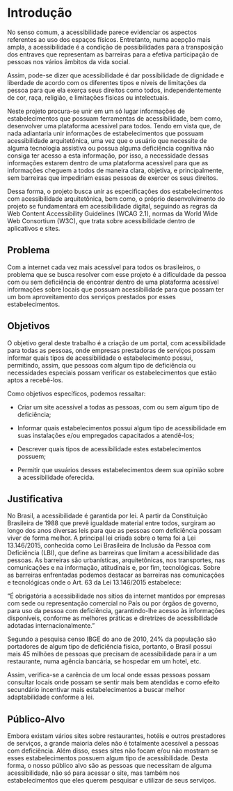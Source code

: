 # Introdução

No senso comum, a acessibilidade parece evidenciar os aspectos referentes ao uso dos espaços físicos. Entretanto, numa acepção mais ampla, a acessibilidade é a condição de possibilidades para a transposição dos entraves que representam as barreiras para a efetiva participação de pessoas nos vários âmbitos da vida social.

Assim, pode-se dizer que acessibilidade é dar possibilidade de dignidade e liberdade de acordo com os diferentes tipos e níveis de limitações da pessoa para que ela exerça seus direitos como todos, independentemente de cor, raça, religião, e limitações físicas ou intelectuais.

Neste projeto procura-se unir em um só lugar informações de estabelecimentos que possuam ferramentas de acessibilidade, bem como, desenvolver uma plataforma acessível para todos. Tendo em vista que, de nada adiantaria unir informações de estabelecimentos que possuam acessibilidade arquitetônica, uma vez que o usuário que necessite de alguma tecnologia assistiva ou possua alguma deficiência cognitiva não consiga ter acesso a esta informação, por isso, a necessidade dessas informações estarem dentro de uma plataforma acessível para que as informações cheguem a todos de maneira clara, objetiva, e principalmente, sem barreiras que impediriam essas pessoas de exercer os seus direitos.

Dessa forma, o projeto busca unir as especificações dos estabelecimentos com acessibilidade arquitetônica, bem como, o próprio desenvolvimento do projeto se fundamentará em acessibilidade digital, seguindo as regras da Web Content Accessibility Guidelines (WCAG 2.1), normas da World Wide Web Consortium
(W3C), que trata sobre acessibilidade dentro de aplicativos e sites.

## Problema

Com a internet cada vez mais acessível para todos os brasileiros, o problema que se busca resolver com esse projeto é a dificuldade da pessoa com ou sem deficiência de encontrar dentro de uma plataforma acessível informações sobre locais que possuam acessibilidade para que possam ter um bom aproveitamento dos serviços prestados por esses estabelecimentos.

## Objetivos

O objetivo geral deste trabalho é a criação de um portal, com acessibilidade para todas as pessoas, onde empresas prestadoras de serviços possam informar quais tipos de acessibilidade o estabelecimento possui, permitindo, assim, que pessoas com algum tipo de deficiência ou necessidades especiais possam verificar os estabelecimentos que estão aptos a recebê-los.

Como objetivos específicos, podemos ressaltar:

* Criar um site acessível a todas as pessoas, com ou sem algum tipo de deficiência;

* Informar quais estabelecimentos possui algum tipo de acessibilidade em suas instalações e/ou empregados capacitados a atendê-los;

* Descrever quais tipos de acessibilidade estes estabelecimentos possuem;

* Permitir que usuários desses estabelecimentos deem sua opinião sobre a acessibilidade oferecida.


## Justificativa

No Brasil, a acessibilidade é garantida por lei. A partir da Constituição Brasileira de 1988 que prevê igualdade material entre todos, surgiram ao longo dos anos diversas leis para que as pessoas com deficiência possam viver de forma melhor. A principal lei criada sobre o tema foi a Lei 13.146/2015, conhecida como Lei Brasileira de Inclusão da Pessoa com Deficiência (LBI), que define as barreiras que limitam a acessibilidade das pessoas. As barreiras são urbanísticas, arquitetônicas, nos transportes, nas comunicações e na informação, atitudinais e, por fim, tecnológicas. Sobre as barreiras enfrentadas podemos destacar as barreiras nas comunicações e tecnológicas onde o Art. 63 da Lei 13.146/2015 estabelece:

“É obrigatória a acessibilidade nos sítios da internet mantidos por empresas com sede ou representação comercial no País ou por órgãos de governo, para uso da pessoa com deficiência, garantindo-lhe acesso às informações disponíveis, conforme as melhores práticas e diretrizes de acessibilidade adotadas internacionalmente.”

Segundo a pesquisa censo IBGE do ano de 2010, 24% da população são portadores de algum tipo de deficiência física, portanto, o Brasil possui mais 45 milhões de pessoas que precisam de acessibilidade para ir a um restaurante, numa agência bancária, se hospedar em um hotel, etc.

Assim, verifica-se a carência de um local onde essas pessoas possam consultar locais onde possam se sentir mais bem atendidas e como efeito secundário incentivar mais estabelecimentos a buscar melhor adaptabilidade conforme a lei.



## Público-Alvo

Embora existam vários sites sobre restaurantes, hotéis e outros prestadores de serviços, a grande maioria deles não é totalmente acessível a pessoas com deficiência. Além disso, esses sites não focam e/ou não mostram se esses estabelecimentos possuem algum tipo de acessibilidade.
Desta forma, o nosso público alvo são as pessoas que necessitam de alguma acessibilidade, não só para acessar o site, mas também nos estabelecimentos que eles querem pesquisar e utilizar de seus serviços.
